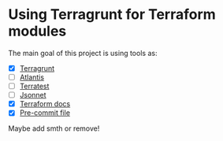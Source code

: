 # Using Terragrunt for Terraform modules

The main goal of this project is using tools as:

- [x] [Terragrunt](https://terragrunt.gruntwork.io/)
- [ ] [Atlantis](https://www.runatlantis.io/)
- [ ] [Terratest](https://terratest.gruntwork.io/)
- [ ] [Jsonnet](https://jsonnet.org/)
- [x] [Terraform docs](https://terraform-docs.io/)
- [x] [Pre-commit file](https://pre-commit.com/)

Maybe add smth or remove!

